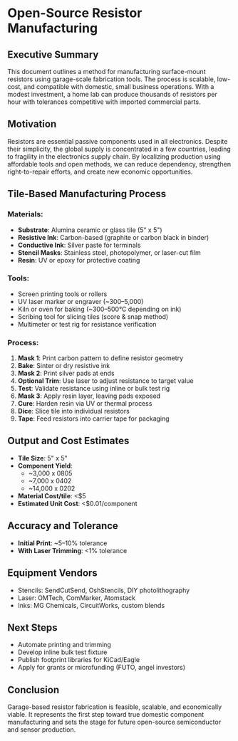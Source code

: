 # Open-Source Resistor Manufacturing

## Executive Summary
This document outlines a method for manufacturing surface-mount resistors using garage-scale fabrication tools. The process is scalable, low-cost, and compatible with domestic, small business operations. With a modest investment, a home lab can produce thousands of resistors per hour with tolerances competitive with imported commercial parts.

## Motivation
Resistors are essential passive components used in all electronics. Despite their simplicity, the global supply is concentrated in a few countries, leading to fragility in the electronics supply chain. By localizing production using affordable tools and open methods, we can reduce dependency, strengthen right-to-repair efforts, and create new economic opportunities.

## Tile-Based Manufacturing Process
### Materials:
- **Substrate**: Alumina ceramic or glass tile (5" x 5")
- **Resistive Ink**: Carbon-based (graphite or carbon black in binder)
- **Conductive Ink**: Silver paste for terminals
- **Stencil Masks**: Stainless steel, photopolymer, or laser-cut film
- **Resin**: UV or epoxy for protective coating

### Tools:
- Screen printing tools or rollers
- UV laser marker or engraver (~$300–$5,000)
- Kiln or oven for baking (~300–500°C depending on ink)
- Scribing tool for slicing tiles (score & snap method)
- Multimeter or test rig for resistance verification

### Process:
1. **Mask 1**: Print carbon pattern to define resistor geometry
2. **Bake**: Sinter or dry resistive ink
3. **Mask 2**: Print silver pads at ends
4. **Optional Trim**: Use laser to adjust resistance to target value
5. **Test**: Validate resistance using inline or bulk test rig
6. **Mask 3**: Apply resin layer, leaving pads exposed
7. **Cure**: Harden resin via UV or thermal process
8. **Dice**: Slice tile into individual resistors
9. **Tape**: Feed resistors into carrier tape for packaging

## Output and Cost Estimates
- **Tile Size**: 5" x 5"
- **Component Yield**:
  - ~3,000 x 0805
  - ~7,000 x 0402
  - ~14,000 x 0202
- **Material Cost/tile**: <$5
- **Estimated Unit Cost**: <$0.01/component

## Accuracy and Tolerance
- **Initial Print**: ~5–10% tolerance
- **With Laser Trimming**: <1% tolerance

## Equipment Vendors
- Stencils: SendCutSend, OshStencils, DIY photolithography
- Laser: OMTech, ComMarker, Atomstack
- Inks: MG Chemicals, CircuitWorks, custom blends

## Next Steps
- Automate printing and trimming
- Develop inline bulk test fixture
- Publish footprint libraries for KiCad/Eagle
- Apply for grants or microfunding (FUTO, angel investors)

## Conclusion
Garage-based resistor fabrication is feasible, scalable, and economically viable. It represents the first step toward true domestic component manufacturing and sets the stage for future open-source semiconductor and sensor production.

